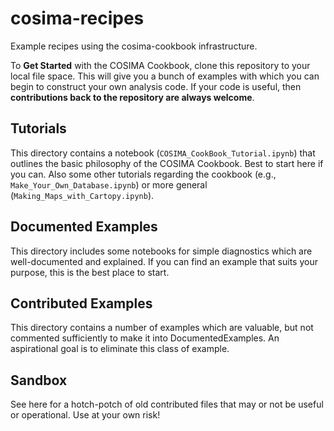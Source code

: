 # cosima-recipes
Example recipes using the cosima-cookbook infrastructure.

To **Get Started** with the COSIMA Cookbook, clone this repository to your local file space.
This will give you a bunch of examples with which you can begin to construct your own analysis code.
If your code is useful, then **contributions back to the repository are always welcome**.

## Tutorials
This directory contains a notebook (`COSIMA_CookBook_Tutorial.ipynb`) that outlines the basic philosophy of the COSIMA Cookbook. Best to start here if you can. Also some other tutorials regarding the cookbook (e.g., `Make_Your_Own_Database.ipynb`) or more general (`Making_Maps_with_Cartopy.ipynb`).

## Documented Examples
This directory includes some notebooks for simple diagnostics which are well-documented and explained. If you can find an example that suits your purpose, this is the best place to start.

## Contributed Examples
This directory contains a number of examples which are valuable, but not commented sufficiently to make it into DocumentedExamples. An aspirational goal is to eliminate this class of example.

## Sandbox
See here for a hotch-potch of old contributed files that may or not be useful or operational. Use at your own risk!
